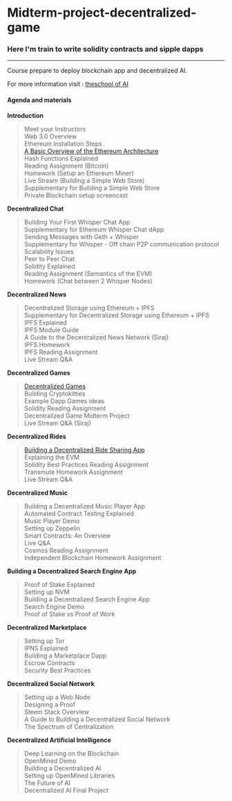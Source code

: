 # Midterm-project-decentralized-game

### Here I'm train to write solidity contracts and sipple dapps

-------------------------------------------------------------------------------

Course prepare to deploy blockchain app and decentralized AI.

For more information visit : [theschool of AI](https://www.theschool.ai)


#### Agenda and materials

**Introduction**

>Meet your Instructors  
Web 3.0 Overview  
Ethereum Installation Steps  
[A Basic Overview of the Ethereum Architecture](https://ethereumbuilders.gitbooks.io/guide/content/en/what_is_ethereum.html)  
Hash Functions Explained  
Reading Assignment (Bitcoin)  
Homework (Setup an Ethereum Miner)  
Live Stream (Building a Simple Web Store)  
Supplementary for Building a Simple Web Store  
Private Blockchain setup screencast  

**Decentralized Chat**

>Building Your First Whisper Chat App  
Supplementary for Ethereum Whisper Chat dApp  
Sending Messages with Geth + Whisper  
Supplementary for Whisper - Off chain P2P communication protocol  
Scalability Issues  
Peer to Peer Chat  
Solidity Explained  
Reading Assignment (Semantics of the EVM)  
Homework (Chat between 2 Whisper Nodes)  

**Decentralized News**

>Decentralized Storage using Ethereum + IPFS  
Supplementary for Decentralized Storage using Ethereum + IPFS  
IPFS Explained  
IPFS Module Guide  
A Guide to the Decentralized News Network (Siraj)  
IPFS Homework  
IPFS Reading Assignment  
Live Stream Q&A  

**Decentralized Games**

>[Decentralized Games](https://github.com/llSourcell/Decentralized_Games)  
Building Cryptokitties  
Example Dapp Games ideas  
Solidity Reading Assignment  
Decentralized Game Midterm Project  
Live Stream Q&A (Siraj)  

**Decentralized Rides**

>[Building a Decentralized Ride Sharing App](https://github.com/llSourcell/Decentralized_Rides)  
Explaining the EVM  
Solidity Best Practices Reading Assignment  
Transmute Homework Assignment  
Live Stream Q&A  

**Decentralized Music**

>Building a Decentralized Music Player App  
Automated Contract Testing Explained  
Music Player Demo  
Setting up Zeppelin  
Smart Contracts: An Overview  
Live Q&A  
Cosmos Reading Assignment  
Independent Blockchain Homework Assignment  


**Building a Decentralized Search Engine App**

>Proof of Stake Explained  
Setting up NVM  
Building a Decentralized Search Engine App  
Search Engine Demo  
Proof of Stake vs Proof of Work  

**Decentralized Marketplace**

>Setting up Tor  
IPNS Explained  
Building a Marketplace Dapp  
Escrow Contracts  
Security Best Practices  

**Decentralized Social Network**

>Setting up a Web Node  
Designing a Proof  
Steem Stack Overview  
A Guide to Building a Decentralized Social Network  
The Spectrum of Centralization  


**Decentralized Artificial Intelligence**

>Deep Learning on the Blockchain  
OpenMined Demo  
Building a Decentralized AI  
Setting up OpenMined Libraries  
The Future of AI  
Decentralized AI Final Project  
